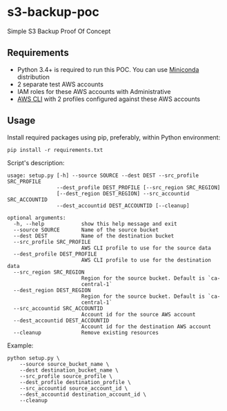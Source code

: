 # s3-backup-poc
Simple S3 Backup Proof Of Concept

## Requirements

* Python 3.4+ is required to run this POC. You can use [Miniconda](https://conda.io/en/latest/miniconda.html) distribution
* 2 separate test AWS accounts
* IAM roles for these AWS accounts with Administrative
* [AWS CLI](https://aws.amazon.com/cli/) with 2 profiles configured against these AWS accounts

## Usage


Install required packages using pip, preferably, within Python
environment:

`pip install -r requirements.txt`

Script's description:

```
usage: setup.py [-h] --source SOURCE --dest DEST --src_profile SRC_PROFILE
                --dest_profile DEST_PROFILE [--src_region SRC_REGION]
                [--dest_region DEST_REGION] --src_accountid SRC_ACCOUNTID
                --dest_accountid DEST_ACCOUNTID [--cleanup]

optional arguments:
  -h, --help            show this help message and exit
  --source SOURCE       Name of the source bucket
  --dest DEST           Name of the destination bucket
  --src_profile SRC_PROFILE
                        AWS CLI profile to use for the source data
  --dest_profile DEST_PROFILE
                        AWS CLI profile to use for the destination data
  --src_region SRC_REGION
                        Region for the source bucket. Default is `ca-
                        central-1`
  --dest_region DEST_REGION
                        Region for the source bucket. Default is `ca-
                        central-1`
  --src_accountid SRC_ACCOUNTID
                        Account id for the source AWS account
  --dest_accountid DEST_ACCOUNTID
                        Account id for the destination AWS account
  --cleanup             Remove existing resources
```

Example:

```
python setup.py \
    --source source_bucket_name \
    --dest destination_bucket_name \
    --src_profile source_profile \
    --dest_profile destination_profile \
    --src_accountid source_account_id \
    --dest_accountid destination_account_id \
    --cleanup
```
